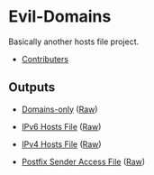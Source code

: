 # Evil-Domains

Basically another hosts file project.

- [Contributers](https://github.com/timmyrs/Evil-Domains/blob/master/Contributers.csv)

## Outputs

- [Domains-only](https://github.com/timmyrs/Evil-Domains/blob/master/output/domains.txt) ([Raw](https://raw.githubusercontent.com/timmyrs/Evil-Domains/master/output/domains.txt))

- [IPv6 Hosts File](https://github.com/timmyrs/Evil-Domains/blob/master/output/hosts-6.txt) ([Raw](https://raw.githubusercontent.com/timmyrs/Evil-Domains/master/output/hosts-6.txt))

- [IPv4 Hosts File](https://github.com/timmyrs/Evil-Domains/blob/master/output/hosts-4.txt) ([Raw](https://raw.githubusercontent.com/timmyrs/Evil-Domains/master/output/hosts-4.txt))

- [Postfix Sender Access File](https://github.com/timmyrs/Evil-Domains/blob/master/output/postfix_sender_access.txt) ([Raw](https://raw.githubusercontent.com/timmyrs/Evil-Domains/master/output/postfix_sender_access.txt))
